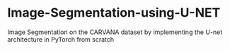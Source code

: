 # Image-Segmentation-using-U-NET
Image Segmentation on the CARVANA dataset by implementing the U-net architecture in PyTorch from scratch
